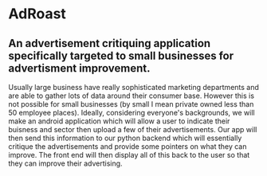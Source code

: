 # AdRoast
## An advertisement critiquing application specifically targeted to small businesses for advertisment improvement. 

Usually large business have really sophisticated marketing departments and are able to gather lots of data around their consumer base. However this is not possible for small businesses (by small I mean private owned less than 50 employee places). Ideally, considering everyone's backgrounds, we will make an android application which will allow a user to indicate their buisness and sector then upload a few of their advertisements. Our app will then send this information to our python backend which will essentially critique the advertisements and provide some pointers on what they can improve. The front end will then display all of this back to the user so that they can improve their advertising.
